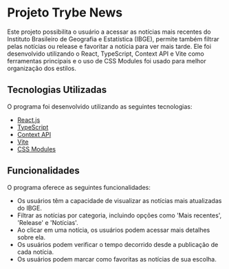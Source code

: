 # Projeto Trybe News

Este projeto possibilita o usuário a acessar as notícias mais recentes do Instituto Brasileiro de Geografia e Estatística (IBGE), permite também filtrar pelas notícias ou release e favoritar a notícia para ver mais tarde. Ele foi desenvolvido utilizando o React, TypeScript, Context API e Vite como ferramentas principais e o uso de CSS Modules foi usado para melhor organização dos estilos.

## Tecnologias Utilizadas

O programa foi desenvolvido utilizando as seguintes tecnologias:

- [React.js](https://react.dev/)
- [TypeScript](https://www.typescriptlang.org/)
- [Context API](https://react.dev/reference/react/useContext)
- [Vite](https://vitejs.dev/)
- [CSS Modules](https://create-react-app.dev/docs/adding-a-css-modules-stylesheet)

## Funcionalidades
O programa oferece as seguintes funcionalidades:

- Os usuários têm a capacidade de visualizar as notícias mais atualizadas do IBGE.
- Filtrar as notícias por categoria, incluindo opções como 'Mais recentes', 'Release' e 'Notícias'.
- Ao clicar em uma notícia, os usuários podem acessar mais detalhes sobre ela.
- Os usuários podem verificar o tempo decorrido desde a publicação de cada notícia.
- Os usuários podem marcar como favoritas as notícias de sua escolha.
